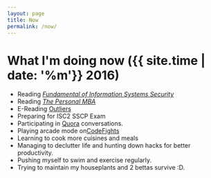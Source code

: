 ```yaml
---
layout: page
title: Now
permalink: /now/
---
```


# What I'm doing now ({{ site.time | date: '%m'}} 2016)

* Reading [*Fundamental of Information Systems Security*](http://www.jblearning.com/catalog/9781284031621/)
* Reading [*The Personal MBA*](https://personalmba.com/)
* E-Reading [Outliers](http://gladwell.com/outliers/)
* Preparing for ISC2 SSCP Exam
* Participating in [Quora](https://www.quora.com/profile/Aung-Thu-Rha-Hein) conversations.
* Playing arcade mode on[CodeFights](https://codefights.com/signup/p7SbPtK4qSbghZMmi/main)
* Learning to cook more cuisines and meals 
* Managing to declutter life and hunting down hacks for better productivity.
* Pushing myself to swim and exercise regularly.
* Trying to maintain my houseplants and 2 bettas survive :D.

